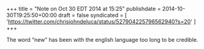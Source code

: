 +++
title = "Note on Oct 30 EDT 2014 at 15:25"
publishdate = 2014-10-30T19:25:50+00:00
draft = false
syndicated = [ 'https://twitter.com/chrisjohndeluca/status/527904225796562940?s=20' ]
+++

The word “new” has been with the english language too long to be credible.
